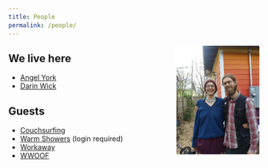 ```yaml
---
title: People
permalink: /people/
---
```



<img style="float: right; border: 2px solid #fff; border-radius: 4px; padding: 0px;" src="/assets/images/angel darin rainbow house 2019.png" width="33%" height="auto" alt="Angel and Darin in front of the rainbow house">


## We live here
- [Angel York](https://angelyork.com/)
- [Darin Wick](https://darinwick.com/)

## Guests
- [Couchsurfing](https://www.couchsurfing.com/people/rainbowhouse)
- [Warm Showers](https://www.warmshowers.org/users/nectarine) (login required)
- [Workaway](https://www.workaway.info/191485637641-en.html)
- [WWOOF](https://wwoofusa.org/farm/rainbow-house-gardens/)

